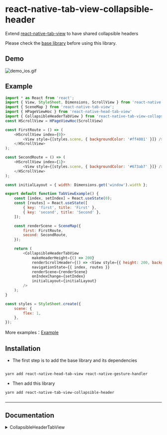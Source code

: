 # react-native-tab-view-collapsible-header

Extend [react-native-tab-view](https://github.com/satya164/react-native-tab-view) to have shared collapsible headers

Please check the [base library](https://github.com/zyslife/react-native-head-tab-view) before using this library.


## Demo


![demo_ios.gif](https://github.com/zyslife/react-native-head-tab-view/blob/master/demoGIF/demo_ios.gif) 

## Example   

```js
import * as React from 'react';
import { View, StyleSheet, Dimensions, ScrollView } from 'react-native';
import { SceneMap } from 'react-native-tab-view';
import { HPageViewHoc } from 'react-native-head-tab-view'
import { CollapsibleHeaderTabView } from 'react-native-tab-view-collapsible-header'
const HScrollView = HPageViewHoc(ScrollView)

const FirstRoute = () => (
    <HScrollView index={0}>
        <View style={[styles.scene, { backgroundColor: '#ff4081' }]} />
    </HScrollView>
);

const SecondRoute = () => (
    <HScrollView index={1}>
        <View style={[styles.scene, { backgroundColor: '#673ab7' }]} />
    </HScrollView>
);

const initialLayout = { width: Dimensions.get('window').width };

export default function TabViewExample() {
    const [index, setIndex] = React.useState(0);
    const [routes] = React.useState([
        { key: 'first', title: 'First' },
        { key: 'second', title: 'Second' },
    ]);

    const renderScene = SceneMap({
        first: FirstRoute,
        second: SecondRoute,
    });

    return (
        <CollapsibleHeaderTabView
            makeHeaderHeight={() => 200}
            renderScrollHeader={() => <View style={{ height: 200, backgroundColor: 'red' }} />}
            navigationState={{ index, routes }}
            renderScene={renderScene}
            onIndexChange={setIndex}
            initialLayout={initialLayout}
        />
    );
}

const styles = StyleSheet.create({
    scene: {
        flex: 1,
    },
});
```

More examples：[Example](https://github.com/zyslife/react-native-head-tab-view/blob/master/Example/src)  


## Installation

- The first step is to add the base library and its dependencies
```sh

yarn add react-native-head-tab-view react-native-gesture-handler  
```  
- Then add this library  
```sh
yarn add react-native-tab-view-collapsible-header
```


### 


---
## Documentation

<details>
<summary>CollapsibleHeaderTabView</summary>  
  
    
- If your tabs component is react-native-scrollable-tab-view  
```js  
import { CollapsibleHeaderTabView } from 'react-native-scrollable-tab-view-collapsible-header' 
```

- If your tabs component is react-native-tab-view   
```js
import { CollapsibleHeaderTabView } from 'react-native-tab-view-collapsible-header' 
```  

`CollapsibleHeaderTabView` extends the props for the tabs component by adding the **CollapsibleHeaderProps**

#### CollapsibleHeaderProps  

##### `renderScrollHeader` _(React.ComponentType<any> | React.ReactElement | null)_  (require)

*render the collapsible header*

```js
renderScrollHeader={()=><View style={{height:180,backgroundColor:'red'}}/>}
```  


##### `headerHeight`  (optional)

The height of collapsible header.  


##### `tabbarHeight`  (optional)

The height of collapsible tabbar  

##### `frozeTop`  

The height at which the top area of the Tabview is frozen    


##### `overflowHeight`  

Sets the upward offset distance of the TabView and TabBar  

##### `makeScrollTrans`  _(scrollValue: Animated.ShareValue<boolean>) => void_   
Gets the animation value of the shared collapsible header.   
```js 
<CollapsibleHeaderTabView
    makeScrollTrans={(scrollValue) => {
        this.setState({ scrollValue })
    }}
/>
```

##### `onStartRefresh`  _(() => void)_   
If provided, a standard RefreshControl will be added for "Pull to Refresh" functionality.  
Make sure to also set the isRefreshing prop correctly.

##### `isRefreshing`  _(boolean)_   
Whether the TabView is refreshing  

##### `renderRefreshControl`  _(() => React.ReactElement)_   
A custom RefreshControl

##### `refreshHeight`  _(number)_   
If this height is reached, a refresh event will be triggered （onStartRefresh）  
 it defaults to 80
 
##### `scrollEnabled` _(boolean)_
Whether to allow the scene to slide vertically

---  


</details>

